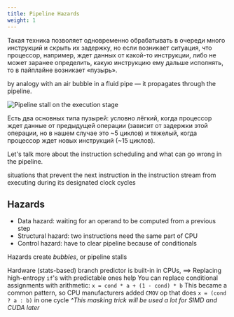 ```yaml
---
title: Pipeline Hazards
weight: 1
---
```


Такая техника позволяет одновременно обрабатывать в очереди много инструкций и скрыть их задержку, но если возникает ситуация, что процессор, например, ждет данных от какой-то инструкции, либо не может заранее определить, какую инструкцию ему дальше исполнять, то в пайплайне возникает «пузырь».


by analogy with an air bubble in a fluid pipe — it propagates through the pipeline.

![Pipeline stall on the execution stage](../img/bubble.png)

Есть два основных типа пузырей: условно лёгкий, когда процессор ждет данные от предыдущей операции (зависит от задержки этой операции, но в нашем случае это ~5 циклов) и тяжелый, когда процессор ждет новых инструкций (~15 циклов).

Let's talk more about the instruction scheduling and what can go wrong in the pipeline.

situations that prevent the next instruction in the instruction stream from executing during its designated clock cycles

## Hazards

* Data hazard: waiting for an operand to be computed from a previous step
* Structural hazard: two instructions need the same part of CPU
* Control hazard: have to clear pipeline because of conditionals

Hazards create *bubbles*, or pipeline stalls

Hardware (stats-based) branch predictor is built-in in CPUs,
$\implies$ Replacing high-entropy `if`'s with predictable ones help
You can replace conditional assignments with arithmetic:
  `x = cond * a + (1 - cond) * b`
This became a common pattern, so CPU manufacturers added `CMOV` op
  that does `x = (cond ? a : b)` in one cycle
*^This masking trick will be used a lot for SIMD and CUDA later*
